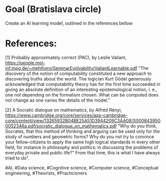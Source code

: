 # Goal (Bratislava circle)
Create an AI learning model, outlined in the references bellow

# References:

[1] Probably approximately correct (PAC), by Leslie Valiant,
https://people.mpi-inf.mpg.de/~mehlhorn/SeminarEvolvability/ValiantLearnable.pdf
"The discovery of the notion of computability constituted a new approach to discovering truths about the world. The logician Kurt Gödel generously acknowledged that computability theory has for the first time succeeded in giving an absolute definition of an interesting epistemological notion, i. e., one not depending on the formalism chosen. What can be computed does not change as one varies the details of the model." 

[2] A Socratic dialogue on mathematics, by Alfréd Rényi, 
https://www.cambridge.org/core/services/aop-cambridge-core/content/view/13265932B04BE25A51D3944209C3AA08/S0008439500052346a.pdf/socratic_dialogue_on_mathematics.pdf
"Why do you think, Socrates, that this method of thinking and arguing can be used only for the study of numbers and geometric forms? Why do you not try to convince your fellow-citizens to apply the same high logical standards in every other field, for instance in philosophy and politics; in discussing the problems of everyday private and public life?" From that time, this is what I have always tried to do".

#AI, #Data science, #Cognitive science, #Computer science, #Conceptual engineering, #Theorists, #Practicioners
